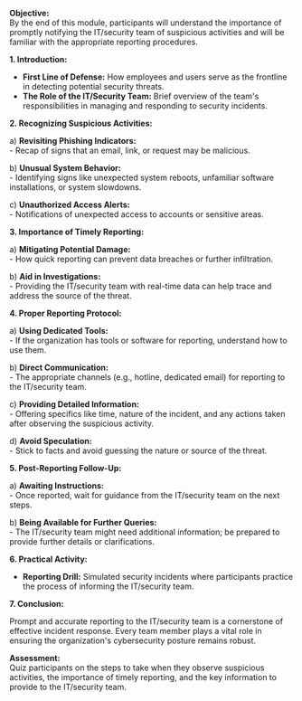 **Objective:**  
By the end of this module, participants will understand the importance of promptly notifying the IT/security team of suspicious activities and will be familiar with the appropriate reporting procedures.

**1. Introduction:**  
   - **First Line of Defense:** How employees and users serve as the frontline in detecting potential security threats.
   - **The Role of the IT/Security Team:** Brief overview of the team's responsibilities in managing and responding to security incidents.

**2. Recognizing Suspicious Activities:**

   a) **Revisiting Phishing Indicators:**  
      - Recap of signs that an email, link, or request may be malicious.
   
   b) **Unusual System Behavior:**  
      - Identifying signs like unexpected system reboots, unfamiliar software installations, or system slowdowns.
   
   c) **Unauthorized Access Alerts:**  
      - Notifications of unexpected access to accounts or sensitive areas.

**3. Importance of Timely Reporting:**

   a) **Mitigating Potential Damage:**  
      - How quick reporting can prevent data breaches or further infiltration.
   
   b) **Aid in Investigations:**  
      - Providing the IT/security team with real-time data can help trace and address the source of the threat.

**4. Proper Reporting Protocol:**

   a) **Using Dedicated Tools:**  
      - If the organization has tools or software for reporting, understand how to use them.
   
   b) **Direct Communication:**  
      - The appropriate channels (e.g., hotline, dedicated email) for reporting to the IT/security team.
   
   c) **Providing Detailed Information:**  
      - Offering specifics like time, nature of the incident, and any actions taken after observing the suspicious activity.
   
   d) **Avoid Speculation:**  
      - Stick to facts and avoid guessing the nature or source of the threat.

**5. Post-Reporting Follow-Up:**

   a) **Awaiting Instructions:**  
      - Once reported, wait for guidance from the IT/security team on the next steps.
   
   b) **Being Available for Further Queries:**  
      - The IT/security team might need additional information; be prepared to provide further details or clarifications.

**6. Practical Activity:**  

   - **Reporting Drill:** Simulated security incidents where participants practice the process of informing the IT/security team.

**7. Conclusion:**  

   Prompt and accurate reporting to the IT/security team is a cornerstone of effective incident response. Every team member plays a vital role in ensuring the organization's cybersecurity posture remains robust.

**Assessment:**  
Quiz participants on the steps to take when they observe suspicious activities, the importance of timely reporting, and the key information to provide to the IT/security team.